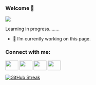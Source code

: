 ### Welcome 👋
![](https://www.brandcrowd.com/maker/social/b6vzxes4ml)

Learning in progress........

- 🔭 I’m currently working on this page. 

<h3 align="left">Connect with me:</h3>
<p align="left">
<a href="https://github.com/vl4w15" target="blank"><img align="center" src="https://cdn.jsdelivr.net/npm/simple-icons@3.0.1/icons/github.svg" alt="" height="30" width="40" /></a> 
<a href="https://www.twitter.com/vlaw15" target="blank"><img align="center" src="https://cdn.jsdelivr.net/npm/simple-icons@3.0.1/icons/twitter.svg" alt="" height="30" width="40" /></a>
<a href="https://www.linkedin.com/in/vincent-law-vl415/" target="blank"><img align="center" src="https://cdn.jsdelivr.net/npm/simple-icons@3.0.1/icons/linkedin.svg" alt="" height="30" width="40" /></a>
<a href="https://www.instagram.com/vl4w15/" target="blank"><img align="center" src="https://cdn.jsdelivr.net/npm/simple-icons@3.0.1/icons/instagram.svg" alt="" height="30" width="40" /></a>
</p>    

[![GitHub Streak](http://github-readme-streak-stats.herokuapp.com?user=vl4w15&theme=elegant&date_format=M%20j%5B%2C%20Y%5D)](https://git.io/streak-stats)
